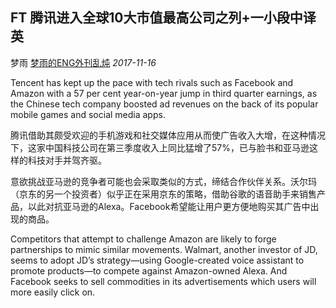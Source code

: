## FT 腾讯进入全球10大市值最高公司之列+一小段中译英

梦雨 [梦雨的ENG外刊乱炖](javascript:void(0);) *2017-11-16*

Tencent has kept up the pace with tech rivals such as Facebook and Amazon with a 57 per cent year-on-year jump in third quarter earnings, as the Chinese tech company boosted ad revenues on the back of its popular mobile games and social media apps.

腾讯借助其颇受欢迎的手机游戏和社交媒体应用从而使广告收入大增，在这种情况下，这家中国科技公司在第三季度收入上同比猛增了57%，已与脸书和亚马逊这样的科技对手并驾齐驱。





意欲挑战亚马逊的竞争者可能也会采取类似的方式，缔结合作伙伴关系。沃尔玛（京东的另一个投资者）似乎正在采用京东的策略，借助谷歌的语音助手来销售产品，以此对抗亚马逊的Alexa。Facebook希望能让用户更方便地购买其广告中出现的商品。

  Competitors that attempt to challenge Amazon are likely to forge partnerships to mimic similar movements. Walmart, another investor of JD, seems to adopt JD’s strategy—using Google-created voice assistant to promote products—to compete against Amazon-owned Alexa. And Facebook seeks to sell commodities in its advertisements which users will more easily click on.









